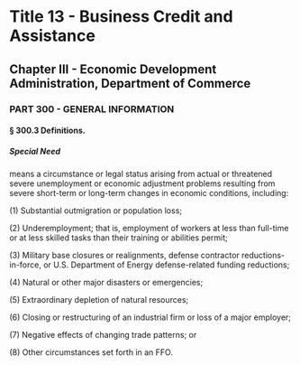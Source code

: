 
# Title 13 - Business Credit and Assistance
## Chapter III - Economic Development Administration, Department of Commerce
### PART 300 - GENERAL INFORMATION
#### § 300.3 Definitions.
##### Special Need

means a circumstance or legal status arising from actual or threatened severe unemployment or economic adjustment problems resulting from severe short-term or long-term changes in economic conditions, including:

(1) Substantial outmigration or population loss;

(2) Underemployment; that is, employment of workers at less than full-time or at less skilled tasks than their training or abilities permit;

(3) Military base closures or realignments, defense contractor reductions-in-force, or U.S. Department of Energy defense-related funding reductions;

(4) Natural or other major disasters or emergencies;

(5) Extraordinary depletion of natural resources;

(6) Closing or restructuring of an industrial firm or loss of a major employer;

(7) Negative effects of changing trade patterns; or

(8) Other circumstances set forth in an FFO.
